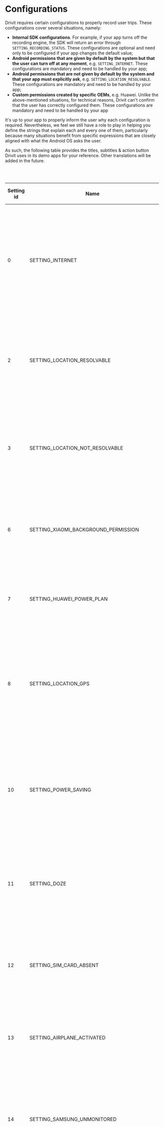 <!--I've put this file under the app folder to hide it from plain view-->
# Configurations

Drivit requires certain configurations to properly record user trips. These configurations cover several situations, namely:
* **Internal SDK configurations**. For example, if your app turns off the recording engine, the SDK will return an error through `SETTING_RECORDING_STATUS`. These configurations are optional and need only to be configured if your app changes the default value;
* **Android permissions that are given by default by the system but that the user can turn off at any moment**, e.g. `SETTING_INTERNET`. These configurations are mandatory and need to be handled by your app;
* **Android permissions that are not given by default by the system and that your app must explicitly ask**, e.g. `SETTING_LOCATION_RESOLVABLE`. These configurations are mandatory and need to be handled by your app;
* **Custom permissions created by specific OEMs**, e.g. Huawei. Unlike the above-mentioned situations, for technical reasons, Drivit can't confirm that the user has correctly configured them. 
These configurations are mandatory and need to be handled by your app


It's up to your app to properly inform the user why each configuration is required. Nevertheless, we feel we still have a role to play in helping you define the strings
that explain each and every one of them, particularly because many situations benefit from specific expressions that are closely aligned with what the Android OS asks the user. 

As such, the following table provides the titles, subtitles & action button Drivit uses in its demo apps for your reference. Other translations will be added in the future.


<br/><br/>

| Setting id| Name                                                      |Type     | Title the user sees                             | Subtitle the user sees                                                                                                                                                                                                                                               |Action button the user sees              |
| --------- |-----------------------------------------------------------|---------| ------------------------------------------------|----------------------------------------------------------------------------------------------------------------------------------------------------------------------------------------------------------------------------------------------------------------------|-----------------------------------------|
| 0         | SETTING_INTERNET                                          |Mandatory|EN & PT: 'Internet'                              |EN: 'Not having access to internet impacts the accuracy of your location and may prevent Drivit from recording your trips'        <br>PT: 'Não ter acesso a internet reduz a precisão da tua localização e pode impedir que o Drivit grave as tuas viagens'           |EN: Try again  <br>PT: 'Tentar outra vez'|
| 2         | SETTING_LOCATION_RESOLVABLE                               |Mandatory|EN: 'Location'        <br>PT: 'Localização'      |EN: 'Without access to your background location, it\'s harder to detect your trips and you won\'t see your routes'*               <br>PT: 'Sem acesso à tua localização em background é mais difícil detectar as tuas viagens'                                        |EN: Enable     <br>PT: 'Activar'         |
| 3         | SETTING_LOCATION_NOT_RESOLVABLE                           |Mandatory|EN: 'Location'        <br>PT: 'Localização'      |EN: 'Without access to your background location, it\'s harder to detect your trips and you won\'t see your routes'*               <br>PT: 'Sem acesso à tua localização em background é mais difícil detectar as tuas viagens'                                        |EN: Try again  <br>PT: 'Tentar outra vez'|
| 6         | SETTING_XIAOMI_BACKGROUND_PERMISSION                      |Mandatory|EN: 'Background'      <br>PT: 'Monitorização'    |EN: 'Confirm that we can run in the background when you lock your phone'                                                          <br>PT: 'Confirma que podemos correr em background quando bloqueias o telemóvel'                                                    |EN: Check      <br>PT: 'Confirmar'       |
| 7         | SETTING_HUAWEI_POWER_PLAN                                 |Mandatory|EN: 'Battery plan'    <br>PT: 'Plano de bateria' |EN: 'Confirm you have enabled the performance power plan'                                                                         <br>PT: 'Confirma que tens o plano de performance activo e não o modo smart/inteligente'                                            |EN: Check      <br>PT: 'Confirmar'       |
| 8         | SETTING_LOCATION_GPS                                      |Mandatory|EN: 'Location'        <br>PT: 'Localização'      |EN: 'Drivit avoids using high-accuracy location as much as possible but still needs it when low-power location is not enough'     <br>PT: 'Evitamos usar localização de alta precisão tanto quanto possível mas mesmo assim poodemos precisar dela'                   |EN: Enable     <br>PT: 'Activar'         |
| 10        | SETTING_POWER_SAVING                                      |Mandatory|EN: 'Power saving'    <br>PT: 'Modo poupança'    |EN: 'Turn off power saving to enable Drivit. We can try to show you the way but your device may not let us'                       <br>PT: 'Desliga o modo de poupança para melhores resultados. Podemos tentar mostrar-te o caminho mas o sistema pode impedir-nos'   |EN: Turn off   <br>PT: 'Desligar'        |
| 11        | SETTING_DOZE                                              |Mandatory|EN: 'Background'      <br>PT: 'Segundo plano'    |EN: 'Not being able to run in the background may prevent Drivit from recording your trips'                                        <br>PT: 'Não podermos funcionar em segundo plano pode impedir-nos de gravar as tuas viagens'                                        |EN: Enable     <br>PT: 'Activar'         |
| 12        | SETTING_SIM_CARD_ABSENT                                   |Mandatory|EN: 'SIM card'        <br>PT: 'Cartão SIM'       |EN: 'Without a valid SIM card, your device may restrict Drivit\'s automatic recording'                                            <br>PT: 'Sem um cartão SIM válido, o teu telemóvel pode restringir a gravação em background'                                        |EN: Try again  <br>PT: 'Tentar outra vez'|
| 13        | SETTING_AIRPLANE_ACTIVATED                                |Mandatory|EN: 'Airplane'        <br>PT: 'Avião'            |EN: 'While you have the airplane mode activated, Drivit won\'t record any trip'                                                   <br>PT: 'O Drivit não grava as tuas viagens se tiveres o modo de avião activo'                                                      |EN: Try again  <br>PT: 'Tentar outra vez'|
| 14        | SETTING_SAMSUNG_UNMONITORED                               |Mandatory|EN: 'Unmonitored'     <br>PT: 'Suspensão'        |EN: 'Confirm that Drivit is included in the list of unmonitored apps to avoid restrictions that impact trip recording'            <br>PT: 'Confirma que o Drivit está na lista de apps que não devem ser suspensas para melhor qualidade de gravação'                 |EN: Check      <br>PT: 'Confirmar'       |
| 15        | SETTING_HUAWEI_BACKGROUND_NOUGAT                          |Mandatory|EN: 'Background'      <br>PT: 'Monitorização'    |EN: 'Confirm that we can run in the background when you lock your phone'                                                          <br>PT: 'Confirma que podemos correr em background quando bloqueias o telemóvel'                                                    |EN: Check      <br>PT: 'Confirmar'       |
| 16        | SETTING_HUAWEI_BACKGROUND_OREO_AND_ABOVE                  |Mandatory|EN: 'App launch'      <br>PT: 'Iniciação'        |EN: 'Confirm that the system\'s automatic management option is turned off for Drivit'                                             <br>PT: 'Confirma que a gestão automática da iniciação do Drivit está desligada para melhores resultados'                           |EN: Check      <br>PT: 'Confirmar'       |
| 1         | SETTING_RECORDING_STATUS                                  |Optional |EN: 'Settings'        <br>PT: 'Definições'       |EN: 'Automatic trips are turned off'                                                                                              <br>PT: 'Tens as viagens mágicas desligadas nas nossas settings'                                                                    |EN: Enable     <br>PT: 'Activar'         |
| 5         | SETTING_TEMPORARILY_OFF                                   |Optional |EN: 'Drivit is paused'<br>PT: 'Drivit pausado'   |EN: 'You have paused Drivit due to low battery'                                                                                   <br>PT: 'Pausaste o Drivit por teres pouca bateria'                                                                                 |EN: Enable     <br>PT: 'Activar'         |
| 9         | SETTING_OVERLAY_PERMISSION                                |Optional |EN: 'Score'           <br>PT: 'Pontuação'        |EN: 'By having the overlay permission, we can calculate more precisely the score of your trips'                                   <br>PT: 'Com a permissão de sobreposição podemos estimar de uma forma mais precisa a pontuação das tuas viagens'                    |EN: Enable     <br>PT: 'Activar'         |

\* Strings related to location permissions are highly dependent on how your app uses the Drivit SDK. By default, Drivit is capable of recording trips even if the location is turned off
(by using the device accelerometer) so, in our demo app, we use expressions such as 'it's harder to detect your trips'. If your app doesn't use this capability you should adjust the strings the user 
sees accordingly, e.g. by saying 'Without location, [your app's name] can't record your trips' 